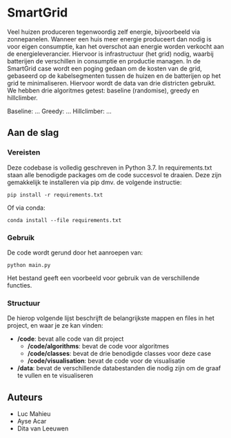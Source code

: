 # SmartGrid

Veel huizen produceren tegenwoordig zelf energie, bijvoorbeeld via zonnepanelen. Wanneer een huis meer energie produceert dan nodig is voor eigen consumptie, kan het overschot aan energie worden verkocht aan de energieleverancier. Hiervoor is infrastructuur (het grid) nodig, waarbij batterijen de verschillen in consumptie en productie managen. 
In de SmartGrid case wordt een poging gedaan om de kosten van de grid, gebaseerd op de kabelsegmenten tussen de huizen en de batterijen op het grid te minimaliseren. Hiervoor wordt de data van drie districten gebruikt. We hebben drie algoritmes getest: baseline (randomise), greedy en hillclimber.

Baseline: ...
Greedy: ...
Hillclimber: ...

## Aan de slag

### Vereisten

Deze codebase is volledig geschreven in Python 3.7. In requirements.txt staan alle benodigde packages om de code succesvol te draaien. Deze zijn gemakkelijk te installeren via pip dmv. de volgende instructie:

```
pip install -r requirements.txt
```

Of via conda:

```
conda install --file requirements.txt
```

### Gebruik

De code wordt gerund door het aanroepen van:

```
python main.py
```

Het bestand geeft een voorbeeld voor gebruik van de verschillende functies.

### Structuur

De hierop volgende lijst beschrijft de belangrijkste mappen en files in het project, en waar je ze kan vinden:

- **/code**: bevat alle code van dit project
  - **/code/algorithms**: bevat de code voor algoritmes
  - **/code/classes**: bevat de drie benodigde classes voor deze case
  - **/code/visualisation**: bevat de code voor de visualisatie
- **/data**: bevat de verschillende databestanden die nodig zijn om de graaf te vullen en te visualiseren

## Auteurs
- Luc Mahieu
- Ayse Acar
- Dita van Leeuwen

